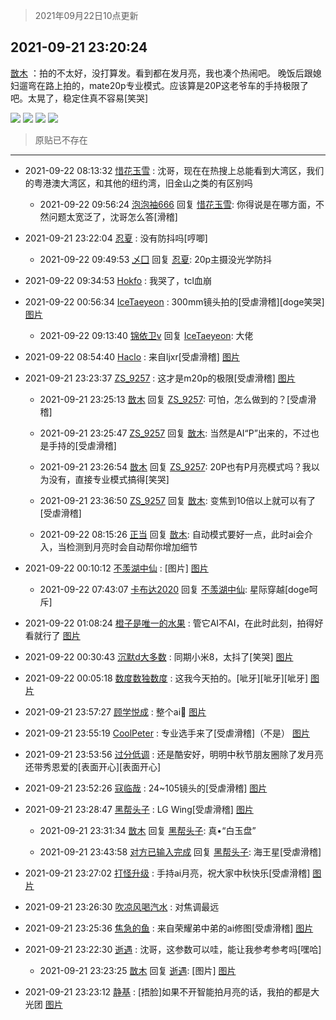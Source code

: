 > 2021年09月22日10点更新
<link rel="stylesheet" href="https://cdn.jsdelivr.net/gh/taotie6/sampleJSON@main/css/photo_show.css">
<meta name="referrer" content="no-referrer" />


 ## 2021-09-21 23:20:24 

 [㪚木](https://www.coolapk.com/feed/30164356?shareKey=ODU3YWYxOGQyZmVjNjE0YTAwZjY~) ：拍的不太好，没打算发。看到都在发月亮，我也凑个热闹吧。
晚饭后跟媳妇遛弯在路上拍的，mate20p专业模式。应该算是20P这老爷车的手持极限了吧。太晃了，稳定住真不容易[笑哭] 

<div class="album">
<img class="img-item" src="http://image.coolapk.com/feed/2021/0921/23/1081091_2cc51a1c_7621_917@3240x1823.jpeg" />
<img class="img-item" src="http://image.coolapk.com/feed/2021/0921/22/1081091_e6d06000_6361_181@3435x1932.jpeg" />
<img class="img-item" src="http://image.coolapk.com/feed/2021/0921/23/1081091_942c5f7e_7621_9172@3156x1776.jpeg" />
<img class="img-item" src="http://image.coolapk.com/feed/2021/0921/23/1081091_56f4c11a_7621_9174@3477x1956.jpeg" />
</div>

> 原贴已不存在 

 ------- 

- 2021-09-22 08:13:32 [惜花玉雪](uid=905672) : 沈哥，现在在热搜上总能看到大湾区，我们的粤港澳大湾区，和其他的纽约湾，旧金山之类的有区别吗 

    - 2021-09-22 09:56:24 [泡泡袖666](uid=2844894) 回复 [惜花玉雪](uid=905672): 你得说是在哪方面，不然问题太宽泛了，沈哥怎么答[滑稽] 

- 2021-09-21 23:22:04 [忍夏](uid=1630007) : 没有防抖吗[哼唧] 

    - 2021-09-22 09:49:53 [乄囗](uid=759206) 回复 [忍夏](uid=1630007): 20p主摄没光学防抖 

- 2021-09-22 09:34:53 [Hokfo](uid=2006127) : 我哭了，tcl血崩 

- 2021-09-22 00:56:34 [IceTaeyeon](uid=2789926) : 300mm镜头拍的[受虐滑稽][doge笑哭] [图片](http://image.coolapk.com/feed/2021/0922/00/2789926_033e944a_3393_4086@3324x2495.jpeg)

    - 2021-09-22 09:13:40 [锦依卫v](uid=1438079) 回复 [IceTaeyeon](uid=2789926): 大佬 

- 2021-09-22 08:54:40 [Haclo](uid=2947098) : 来自ljxr[受虐滑稽] [图片](http://image.coolapk.com/feed/2021/0922/08/2947098_2079_6185@826x1102.jpg)

- 2021-09-21 23:23:37 [ZS_9257](uid=2865919) : 这才是m20p的极限[受虐滑稽] [图片](http://image.coolapk.com/feed/2021/0921/23/2865919_07dc36f4_7809_3548@3325x2494.jpeg)

    - 2021-09-21 23:25:13 [㪚木](uid=1081091) 回复 [ZS_9257](uid=2865919): 可怕，怎么做到的？[受虐滑稽] 

    - 2021-09-21 23:25:47 [ZS_9257](uid=2865919) 回复 [㪚木](uid=1081091): 当然是AI“P”出来的，不过也是手持的[受虐滑稽] 

    - 2021-09-21 23:26:54 [㪚木](uid=1081091) 回复 [ZS_9257](uid=2865919): 20P也有P月亮模式吗？我以为没有，直接专业模式搞得[笑哭] 

    - 2021-09-21 23:36:50 [ZS_9257](uid=2865919) 回复 [㪚木](uid=1081091): 变焦到10倍以上就可以有了[受虐滑稽] 

    - 2021-09-22 08:15:26 [正当](uid=1725957) 回复 [㪚木](uid=1081091): 自动模式要好一点，此时ai会介入，当检测到月亮时会自动帮你增加细节 

- 2021-09-22 00:10:12 [不羡湖中仙](uid=3789180) : [图片] [图片](http://image.coolapk.com/feed/2021/0922/00/3789180_0611_5202@828x466.jpg)

    - 2021-09-22 07:43:07 [卡布达2020](uid=696546) 回复 [不羡湖中仙](uid=3789180): 星际穿越[doge呵斥] 

- 2021-09-22 01:08:24 [橙子是唯一的水果](uid=3157535) : 管它AI不AI，在此时此刻，拍得好看就行了 [图片](http://image.coolapk.com/feed/2021/0922/01/3157535_2e4b6d99_4103_7478@3325x2494.jpeg)

- 2021-09-22 00:30:43 [沉默d大多数](uid=3441191) : 同期小米8，太抖了[笑哭] [图片](http://image.coolapk.com/feed/2021/0922/00/3441191_1e6fffc3_1842_6595@3325x2494.jpeg)

- 2021-09-22 00:05:18 [数度数独数度](uid=1649918) : 这我今天拍的。[呲牙][呲牙][呲牙] [图片](http://image.coolapk.com/feed/2021/0922/00/1649918_d7d2ae1e_0317_1421@1800x4000.jpeg)

- 2021-09-21 23:57:27 [顾学悦成](uid=1028042) : 整个ai🌙 [图片](http://image.coolapk.com/feed/2021/0921/23/1028042_8bc3d412_9846_229@2494x3325.jpeg)

- 2021-09-21 23:55:19 [CoolPeter](uid=1437066) : 专业选手来了[受虐滑稽]（不是） [图片](http://image.coolapk.com/feed/2021/0921/23/1437066_08f54992_9717_9398@3325x2494.jpeg)

- 2021-09-21 23:53:56 [过分低调](uid=2099377) : 还是酷安好，明明中秋节朋友圈除了发月亮还带秀恩爱的[表面开心][表面开心] 

- 2021-09-21 23:52:26 [寇临哉](uid=3365514) : 24~105镜头的[受虐滑稽] [图片](http://image.coolapk.com/feed/2021/0921/23/3365514_741f8d0a_9545_2801@1521x1080.jpeg)

- 2021-09-21 23:28:47 [黑帮头子](uid=2838832) : LG Wing[受虐滑稽] [图片](http://image.coolapk.com/feed/2021/0921/23/2838832_597fdaeb_8126_2261@2494x3325.jpeg)

    - 2021-09-21 23:31:34 [㪚木](uid=1081091) 回复 [黑帮头子](uid=2838832): 真•“白玉盘” 

    - 2021-09-21 23:43:58 [对方已输入完成](uid=2782525) 回复 [黑帮头子](uid=2838832): 海王星[受虐滑稽] 

- 2021-09-21 23:27:02 [打怪升级](uid=1102221) : 手持ai月亮，祝大家中秋快乐[受虐滑稽] [图片](http://image.coolapk.com/feed/2021/0921/23/1102221_985679e4_8021_5315@2494x3325.jpeg)

- 2021-09-21 23:26:30 [吹凉风喝汽水](uid=1078141) : 对焦调最远 

- 2021-09-21 23:25:36 [焦急的鱼](uid=1066955) : 来自荣耀弟中弟的ai修图[受虐滑稽] [图片](http://image.coolapk.com/feed/2021/0921/23/1066955_e31043d1_7935_2128@3325x2494.jpeg)

- 2021-09-21 23:22:30 [逝遇](uid=2589293) : 沈哥，这参数可以哇，能让我参考参考吗[嘿哈] 

    - 2021-09-21 23:23:25 [㪚木](uid=1081091) 回复 [逝遇](uid=2589293): [图片] [图片](http://image.coolapk.com/feed/2021/0921/23/1081091_fd94745b_7804_6917@1080x622.jpeg)

- 2021-09-21 23:23:12 [静基](uid=1353091) : [捂脸]如果不开智能拍月亮的话，我拍的都是大光团 [图片](http://image.coolapk.com/feed/2021/0921/23/1353091_001e6c3d_7791_174@3325x2494.jpeg)

